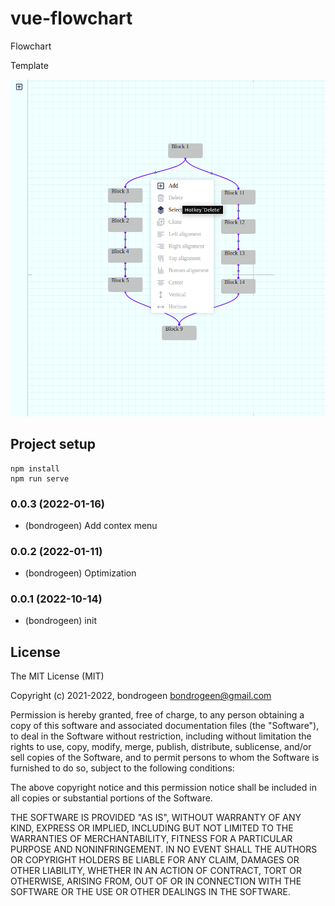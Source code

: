 # vue-flowchart

Flowchart

Template

![image](https://raw.githubusercontent.com/bondrogeen/vue-flowchart/master/github/images/screen1.png)


## Project setup
```
npm install
npm run serve
```



### 0.0.3 (2022-01-16)
* (bondrogeen) Add contex menu


### 0.0.2 (2022-01-11)
* (bondrogeen) Optimization

### 0.0.1 (2022-10-14)
* (bondrogeen) init

## License

The MIT License (MIT)

Copyright (c) 2021-2022, bondrogeen <bondrogeen@gmail.com>

Permission is hereby granted, free of charge, to any person obtaining a copy
of this software and associated documentation files (the "Software"), to deal
in the Software without restriction, including without limitation the rights
to use, copy, modify, merge, publish, distribute, sublicense, and/or sell
copies of the Software, and to permit persons to whom the Software is
furnished to do so, subject to the following conditions:

The above copyright notice and this permission notice shall be included in
all copies or substantial portions of the Software.

THE SOFTWARE IS PROVIDED "AS IS", WITHOUT WARRANTY OF ANY KIND, EXPRESS OR
IMPLIED, INCLUDING BUT NOT LIMITED TO THE WARRANTIES OF MERCHANTABILITY,
FITNESS FOR A PARTICULAR PURPOSE AND NONINFRINGEMENT. IN NO EVENT SHALL THE
AUTHORS OR COPYRIGHT HOLDERS BE LIABLE FOR ANY CLAIM, DAMAGES OR OTHER
LIABILITY, WHETHER IN AN ACTION OF CONTRACT, TORT OR OTHERWISE, ARISING FROM,
OUT OF OR IN CONNECTION WITH THE SOFTWARE OR THE USE OR OTHER DEALINGS IN
THE SOFTWARE.
